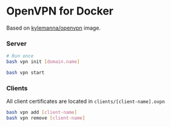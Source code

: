# OpenVPN for Docker

Based on [kylemanna/openvpn](https://hub.docker.com/r/kylemanna/openvpn) image.

### Server

```bash
# Run once
bash vpn init [domain.name]

bash vpn start
```

### Clients

All client certificates are located in `clients/[client-name].ovpn`

```bash
bash vpn add [client-name]
bash vpn remove [client-name]
```
